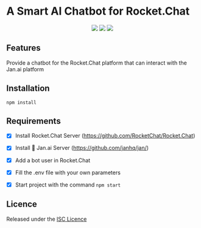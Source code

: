 # A Smart AI Chatbot for Rocket.Chat
<p align="center">
    <img src="https://img.shields.io/badge/version-1.3.3-blue">
    <img src="https://img.shields.io/badge/nodeJS-20.x-orange">
    <img src="https://img.shields.io/badge/license-ISC-green">
</p>

## Features

Provide a chatbot for the Rocket.Chat platform that can interact with the Jan.ai platform

## Installation

```npm install```

## Requirements
- [x] Install Rocket.Chat Server (https://github.com/RocketChat/Rocket.Chat)
- [x] Install 👋 Jan.ai Server (https://github.com/janhq/jan/)
- [x] Add a bot user in Rocket.Chat
- [x] Fill the .env file with your own parameters
- [x] Start project with the command 
```npm start```


## Licence

Released under the [ISC Licence](https://opensource.org/licenses/ISC)
